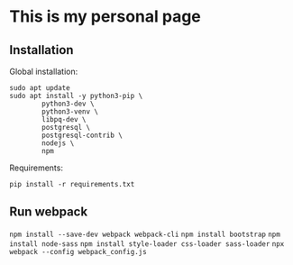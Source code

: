 # This is my personal page

## Installation

Global installation:

```
sudo apt update
sudo apt install -y python3-pip \
		python3-dev \
		python3-venv \
		libpq-dev \
		postgresql \
		postgresql-contrib \
		nodejs \
        npm
```
Requirements:

`pip install -r requirements.txt`

## Run webpack
`npm install --save-dev webpack webpack-cli`
`npm install bootstrap`
`npm install node-sass`
`npm install style-loader css-loader sass-loader`
`npx webpack --config webpack_config.js`
